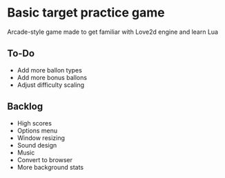 # Basic target practice game

Arcade-style game made to get familiar with Love2d engine and learn Lua

## To-Do
- Add more ballon types
- Add more bonus ballons
- Adjust difficulty scaling 

## Backlog 
- High scores
- Options menu
- Window resizing 
- Sound design 
- Music 
- Convert to browser 
- More background stats